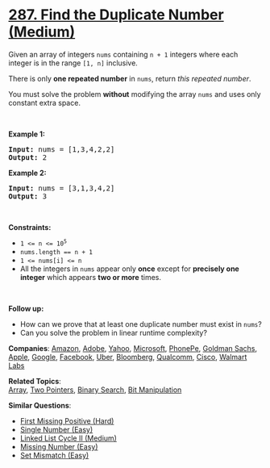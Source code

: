 # [287. Find the Duplicate Number (Medium)](https://leetcode.com/problems/find-the-duplicate-number)

<p>Given an array of integers <code>nums</code> containing&nbsp;<code>n + 1</code> integers where each integer is in the range <code>[1, n]</code> inclusive.</p>

<p>There is only <strong>one repeated number</strong> in <code>nums</code>, return <em>this&nbsp;repeated&nbsp;number</em>.</p>

<p>You must solve the problem <strong>without</strong> modifying the array <code>nums</code>&nbsp;and uses only constant extra space.</p>

<p>&nbsp;</p>
<p><strong class="example">Example 1:</strong></p>

<pre>
<strong>Input:</strong> nums = [1,3,4,2,2]
<strong>Output:</strong> 2
</pre>

<p><strong class="example">Example 2:</strong></p>

<pre>
<strong>Input:</strong> nums = [3,1,3,4,2]
<strong>Output:</strong> 3
</pre>

<p>&nbsp;</p>
<p><strong>Constraints:</strong></p>

<ul>
	<li><code>1 &lt;= n &lt;= 10<sup>5</sup></code></li>
	<li><code>nums.length == n + 1</code></li>
	<li><code>1 &lt;= nums[i] &lt;= n</code></li>
	<li>All the integers in <code>nums</code> appear only <strong>once</strong> except for <strong>precisely one integer</strong> which appears <strong>two or more</strong> times.</li>
</ul>

<p>&nbsp;</p>
<p><b>Follow up:</b></p>

<ul>
	<li>How can we prove that at least one duplicate number must exist in <code>nums</code>?</li>
	<li>Can you solve the problem in linear runtime complexity?</li>
</ul>

**Companies**:
[Amazon](https://leetcode.com/company/amazon), [Adobe](https://leetcode.com/company/adobe), [Yahoo](https://leetcode.com/company/yahoo), [Microsoft](https://leetcode.com/company/microsoft), [PhonePe](https://leetcode.com/company/phonepe), [Goldman Sachs](https://leetcode.com/company/goldman-sachs), [Apple](https://leetcode.com/company/apple), [Google](https://leetcode.com/company/google), [Facebook](https://leetcode.com/company/facebook), [Uber](https://leetcode.com/company/uber), [Bloomberg](https://leetcode.com/company/bloomberg), [Qualcomm](https://leetcode.com/company/qualcomm), [Cisco](https://leetcode.com/company/cisco), [Walmart Labs](https://leetcode.com/company/walmart-labs)

**Related Topics**:  
[Array](https://leetcode.com/tag/array), [Two Pointers](https://leetcode.com/tag/two-pointers), [Binary Search](https://leetcode.com/tag/binary-search), [Bit Manipulation](https://leetcode.com/tag/bit-manipulation)

**Similar Questions**:

- [First Missing Positive (Hard)](https://leetcode.com/problems/first-missing-positive)
- [Single Number (Easy)](https://leetcode.com/problems/single-number)
- [Linked List Cycle II (Medium)](https://leetcode.com/problems/linked-list-cycle-ii)
- [Missing Number (Easy)](https://leetcode.com/problems/missing-number)
- [Set Mismatch (Easy)](https://leetcode.com/problems/set-mismatch)
